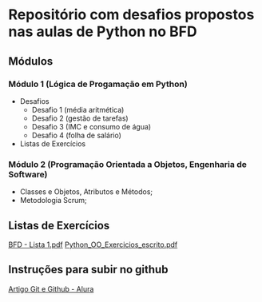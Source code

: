 # Repositório com desafios propostos nas aulas de Python no BFD

## Módulos
### Módulo 1 (Lógica de Progamação em Python)
* Desafios
  * Desafio 1 (média aritmética)
  * Desafio 2 (gestão de tarefas)
  * Desafio 3 (IMC e consumo de água)
  * Desafio 4 (folha de salário)
* Listas de Exercícios
### Módulo 2 (Programação Orientada a Objetos, Engenharia de Software)
* Classes e Objetos, Atributos e Métodos;
* Metodologia Scrum;


## Listas de Exercícios
[BFD - Lista 1.pdf](https://github.com/user-attachments/files/21920138/BFD.-.Lista.1.pdf)
[Python_OO_Exercicios_escrito.pdf](https://github.com/user-attachments/files/22275291/Python_OO_Exercicios_escrito.pdf)

## Instruções para subir no github
[Artigo Git e Github - Alura](https://www.alura.com.br/artigos/o-que-e-git-github?utm_term=&utm_campaign=topo-aon-search-gg-dsa-artigos_conteudos&utm_source=google&utm_medium=cpc&campaign_id=11384329873_164068945139_703934879696&utm_id=11384329873_164068945139_703934879696&hsa_acc=7964138385&hsa_cam=topo-aon-search-gg-dsa-artigos_conteudos&hsa_grp=164068945139&hsa_ad=703934879696&hsa_src=g&hsa_tgt=aud-527303763294:dsa-1298415354460&hsa_kw=&hsa_mt=&hsa_net=google&hsa_ver=3&gad_source=1&gad_campaignid=11384329873&gbraid=0AAAAADpqZIAE1Vj3V6ZU8GZgWLfi0nqwd&gclid=EAIaIQobChMI2cesh8-ojwMVVGpIAB3OhCYnEAAYASAAEgLGsPD_BwE)

